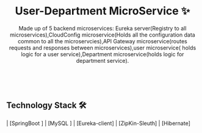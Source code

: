 <!-- PROJECT LOGO -->
<br />
<p align="center">
  <h1 align="center">User-Department MicroService ✨</h1>

  <p align="center">
    Made up of 5 backend microservices: Eureka server(Registry to all microservices),CloudConfig microservice(Holds all the configuration data common to all the microservcies),API Gateway microservice(routes requests and responses between microservices),user microservice( holds logic for a user service),Department microservice(holds logic for department service). 
    <br />
    <br />
  </p>
</p>


<br />
<br />

## Technology Stack 🛠

| [SpringBoot ]
| [MySQL ]
| [Eureka-client]
| [ZipKin-Sleuth]
| [Hibernate]
<br />
<br />
